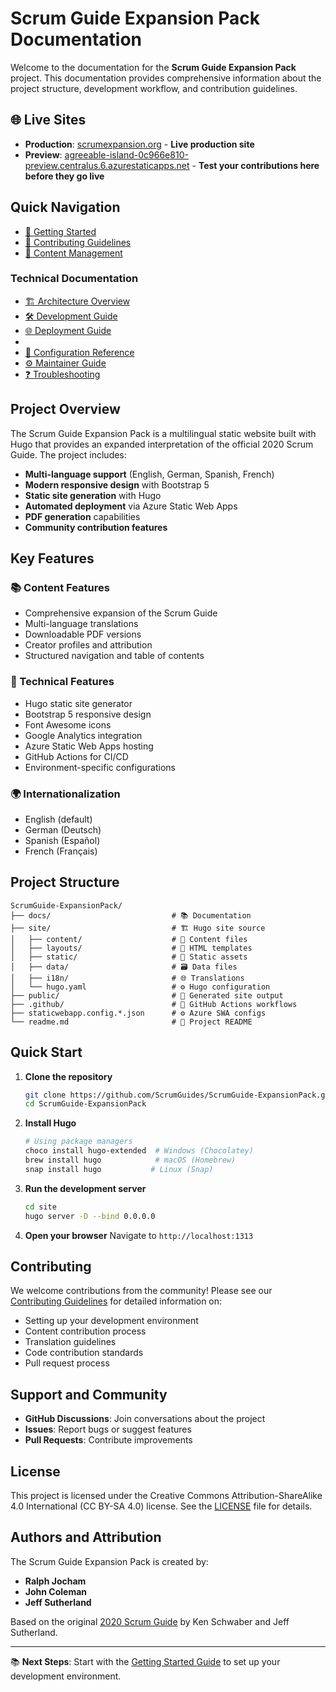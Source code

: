 # Scrum Guide Expansion Pack Documentation

Welcome to the documentation for the **Scrum Guide Expansion Pack** project. This documentation provides comprehensive information about the project structure, development workflow, and contribution guidelines.

## 🌐 Live Sites

- **Production**: [scrumexpansion.org](https://scrumexpansion.org) - **Live production site**
- **Preview**: [agreeable-island-0c966e810-preview.centralus.6.azurestaticapps.net](https://agreeable-island-0c966e810-preview.centralus.6.azurestaticapps.net/) - **Test your contributions here before they go live**

## Quick Navigation

- [🚀 Getting Started](./getting-started.md)
- [🤝 Contributing Guidelines](./contributing.md)
- [📝 Content Management](./content-management.md)

### Technical Documentation

- [🏗️ Architecture Overview](./architecture.md)
- [🛠️ Development Guide](./development.md)
- [🌐 Deployment Guide](./deployment.md)
-
- [🔧 Configuration Reference](./configuration.md)
- [⚙️ Maintainer Guide](./maintainer-guide.md)
- [❓ Troubleshooting](./troubleshooting.md)

## Project Overview

The Scrum Guide Expansion Pack is a multilingual static website built with Hugo that provides an expanded interpretation of the official 2020 Scrum Guide. The project includes:

- **Multi-language support** (English, German, Spanish, French)
- **Modern responsive design** with Bootstrap 5
- **Static site generation** with Hugo
- **Automated deployment** via Azure Static Web Apps
- **PDF generation** capabilities
- **Community contribution features**

## Key Features

### 📚 Content Features

- Comprehensive expansion of the Scrum Guide
- Multi-language translations
- Downloadable PDF versions
- Creator profiles and attribution
- Structured navigation and table of contents

### 🔧 Technical Features

- Hugo static site generator
- Bootstrap 5 responsive design
- Font Awesome icons
- Google Analytics integration
- Azure Static Web Apps hosting
- GitHub Actions for CI/CD
- Environment-specific configurations

### 🌍 Internationalization

- English (default)
- German (Deutsch)
- Spanish (Español)
- French (Français)

## Project Structure

```text
ScrumGuide-ExpansionPack/
├── docs/                           # 📚 Documentation
├── site/                           # 🏗️ Hugo site source
│   ├── content/                    # 📝 Content files
│   ├── layouts/                    # 🎨 HTML templates
│   ├── static/                     # 📁 Static assets
│   ├── data/                       # 🗃️ Data files
│   ├── i18n/                       # 🌐 Translations
│   └── hugo.yaml                   # ⚙️ Hugo configuration
├── public/                         # 🚀 Generated site output
├── .github/                        # 🔄 GitHub Actions workflows
├── staticwebapp.config.*.json      # ⚙️ Azure SWA configs
└── readme.md                       # 📖 Project README
```

## Quick Start

1. **Clone the repository**

   ```bash
   git clone https://github.com/ScrumGuides/ScrumGuide-ExpansionPack.git
   cd ScrumGuide-ExpansionPack
   ```

2. **Install Hugo**

   ```bash
   # Using package managers
   choco install hugo-extended  # Windows (Chocolatey)
   brew install hugo            # macOS (Homebrew)
   snap install hugo           # Linux (Snap)
   ```

3. **Run the development server**

   ```bash
   cd site
   hugo server -D --bind 0.0.0.0
   ```

4. **Open your browser**
   Navigate to `http://localhost:1313`

## Contributing

We welcome contributions from the community! Please see our [Contributing Guidelines](./contributing.md) for detailed information on:

- Setting up your development environment
- Content contribution process
- Translation guidelines
- Code contribution standards
- Pull request process

## Support and Community

- **GitHub Discussions**: Join conversations about the project
- **Issues**: Report bugs or suggest features
- **Pull Requests**: Contribute improvements

## License

This project is licensed under the Creative Commons Attribution-ShareAlike 4.0 International (CC BY-SA 4.0) license. See the [LICENSE](../LICENSE) file for details.

## Authors and Attribution

The Scrum Guide Expansion Pack is created by:

- **Ralph Jocham**
- **John Coleman**
- **Jeff Sutherland**

Based on the original [2020 Scrum Guide](https://scrumguides.org/) by Ken Schwaber and Jeff Sutherland.

---

📚 **Next Steps**: Start with the [Getting Started Guide](./getting-started.md) to set up your development environment.
